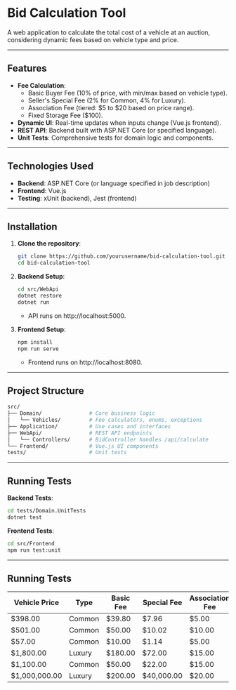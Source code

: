 # Bid Calculation Tool

A web application to calculate the total cost of a vehicle at an auction, considering dynamic fees based on vehicle type and price.

---

## Features

- **Fee Calculation**:
  - Basic Buyer Fee (10% of price, with min/max based on vehicle type).
  - Seller's Special Fee (2% for Common, 4% for Luxury).
  - Association Fee (tiered: $5 to $20 based on price range).
  - Fixed Storage Fee ($100).
- **Dynamic UI**: Real-time updates when inputs change (Vue.js frontend).
- **REST API**: Backend built with ASP.NET Core (or specified language).
- **Unit Tests**: Comprehensive tests for domain logic and components.

---

## Technologies Used

- **Backend**: ASP.NET Core (or language specified in job description)
- **Frontend**: Vue.js
- **Testing**: xUnit (backend), Jest (frontend)

---

## Installation

1. **Clone the repository**:

   ```bash
   git clone https://github.com/yourusername/bid-calculation-tool.git
   cd bid-calculation-tool

   ```

2. **Backend Setup**:

   ```bash
   cd src/WebApi
   dotnet restore
   dotnet run
   ```

   - API runs on http://localhost:5000.

3. **Frontend Setup**:
   ```bash
   npm install
   npm run serve
   ```
   - Frontend runs on http://localhost:8080.

---

## Project Structure

```bash
src/
├── Domain/               # Core business logic
│   └── Vehicles/         # Fee calculators, enums, exceptions
├── Application/          # Use cases and interfaces
├── WebApi/               # REST API endpoints
│   └── Controllers/      # BidController handles /api/calculate
└── Frontend/             # Vue.js UI components
tests/                    # Unit tests
```

---

## Running Tests

**Backend Tests**:

```bash
cd tests/Domain.UnitTests
dotnet test
```

**Frontend Tests**:

```bash
cd src/Frontend
npm run test:unit
```

---

## Running Tests

| Vehicle Price | Type   | Basic Fee | Special Fee | Association Fee | Storage Fee | Total         |
| ------------- | ------ | --------- | ----------- | --------------- | ----------- | ------------- |
| $398.00       | Common | $39.80    | $7.96       | $5.00           | $100.00     | $550.76       |
| $501.00       | Common | $50.00    | $10.02      | $10.00          | $100.00     | $671.02       |
| $57.00        | Common | $10.00    | $1.14       | $5.00           | $100.00     | $173.14       |
| $1,800.00     | Luxury | $180.00   | $72.00      | $15.00          | $100.00     | $2,167.00     |
| $1,100.00     | Common | $50.00    | $22.00      | $15.00          | $100.00     | $1,287.00     |
| $1,000,000.00 | Luxury | $200.00   | $40,000.00  | $20.00          | $100.00     | $1,040,320.00 |

